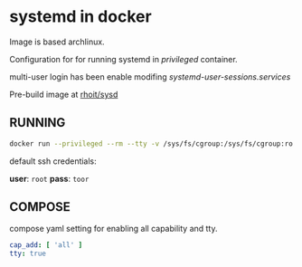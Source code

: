 # systemd in docker


Image is based archlinux.

Configuration for for running systemd in *privileged* container.

multi-user login has been enable modifing
*systemd-user-sessions.services*

Pre-build image at [rhoit/sysd](https://hub.docker.com/repository/docker/rhoit/sysd)


## RUNNING

``` bash
docker run --privileged --rm --tty -v /sys/fs/cgroup:/sys/fs/cgroup:ro rhoit/sysd
```

default ssh credentials:

**user**: `root` **pass**: `toor`

## COMPOSE

compose yaml setting for enabling all capability and tty.

```yaml
cap_add: [ 'all' ]
tty: true
```
